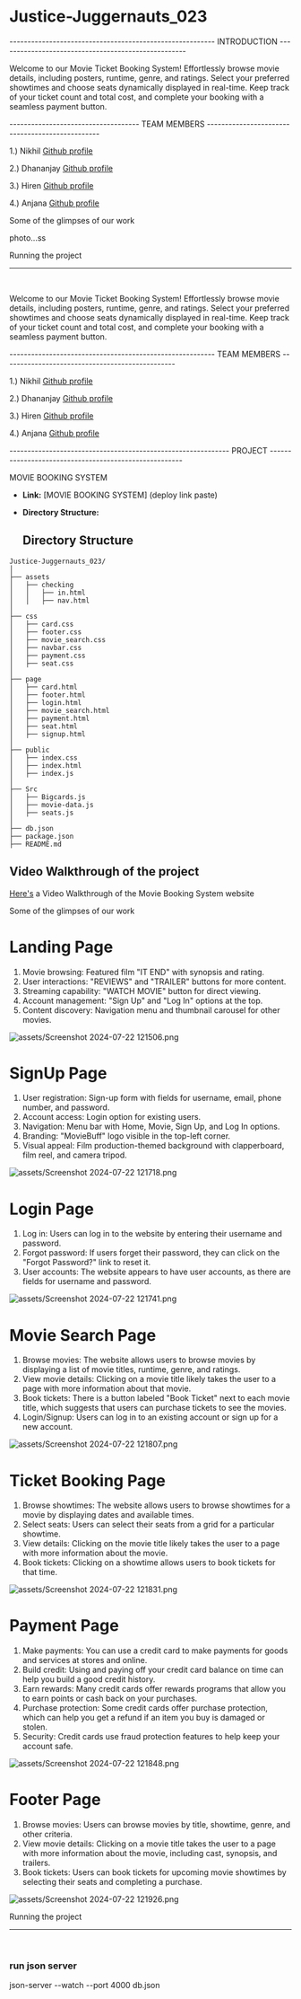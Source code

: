 # Justice-Juggernauts_023


--------------------------------------------------------- INTRODUCTION ----------------------------------------------------



Welcome to our Movie Ticket Booking System! Effortlessly browse movie details, including posters, runtime, genre, and ratings. 
Select your preferred showtimes and choose seats dynamically displayed in real-time. 
Keep track of your ticket count and total cost, and complete your booking with a seamless payment button.

------------------------------------ TEAM MEMBERS ------------------------------------------------

1.) Nikhil <a href="https://github.com/Niks-World"> Github profile <a/>

2.) Dhananjay <a href="https://github.com/Dhananjay155"> Github profile <a/>

3.) Hiren <a href="https://github.com/hirenribadiya"> Github profile <a/>

4.) Anjana <a href="https://github.com/Anjana130997"> Github profile <a/>


Some of the glimpses of our work

photo...ss




Running the project
<hr/>
<br/>


Welcome to our Movie Ticket Booking System! Effortlessly browse movie details, including posters, runtime, genre, and ratings. 
Select your preferred showtimes and choose seats dynamically displayed in real-time. 
Keep track of your ticket count and total cost, and complete your booking with a seamless payment button.

--------------------------------------------------------- TEAM MEMBERS ------------------------------------------------

1.) Nikhil <a href="https://github.com/Niks-World"> Github profile <a/>

2.) Dhananjay <a href="https://github.com/Dhananjay155"> Github profile <a/>

3.) Hiren <a href="https://github.com/hirenribadiya"> Github profile <a/>

4.) Anjana <a href="https://github.com/Anjana130997"> Github profile <a/>



------------------------------------------------------------- PROJECT ------------------------------------------------------

MOVIE BOOKING SYSTEM
- **Link:** [MOVIE BOOKING SYSTEM] (deploy link paste)
- **Directory Structure:**

  ## Directory Structure
```
Justice-Juggernauts_023/
│
├── assets
│   ├── checking
│   │   ├── in.html
│   │   ├── nav.html
│
├── css
│   ├── card.css
│   ├── footer.css
│   ├── movie_search.css
│   ├── navbar.css
│   ├── payment.css
│   ├── seat.css
│
├── page
│   ├── card.html
│   ├── footer.html
│   ├── login.html
│   ├── movie_search.html
│   ├── payment.html
│   ├── seat.html
│   ├── signup.html
│
├── public
│   ├── index.css
│   ├── index.html
│   ├── index.js
│
├── Src
│   ├── Bigcards.js
│   ├── movie-data.js
│   ├── seats.js
│
├── db.json
├── package.json
├── README.md
```

## Video Walkthrough of the project
[Here's](https://www.youtube.com/watch?v=yd4g-DF_atw)
 a Video Walkthrough of the Movie Booking System website



Some of the glimpses of our work

<h1>Landing Page </h1> 

1. Movie browsing: Featured film "IT END" with synopsis and rating.
2. User interactions: "REVIEWS" and "TRAILER" buttons for more content.
3. Streaming capability: "WATCH MOVIE" button for direct viewing.
4. Account management: "Sign Up" and "Log In" options at the top.
5. Content discovery: Navigation menu and thumbnail carousel for other movies.

![assets/Screenshot 2024-07-22 121506.png](https://github.com/Dhananjay155/Justice-Juggernauts_023/blob/develop/assets/Screenshot%202024-07-22%20121506.png)

   
<h1>SignUp Page </h1> 

1. User registration: Sign-up form with fields for username, email, phone number, and password.
2. Account access: Login option for existing users.
3. Navigation: Menu bar with Home, Movie, Sign Up, and Log In options.
4. Branding: "MovieBuff" logo visible in the top-left corner.
5. Visual appeal: Film production-themed background with clapperboard, film reel, and camera tripod.

![assets/Screenshot 2024-07-22 121718.png](https://github.com/Dhananjay155/Justice-Juggernauts_023/blob/develop/assets/Screenshot%202024-07-22%20121718.png)

<h1>Login Page </h1> 

1. Log in: Users can log in to the website by entering their username and password.
2. Forgot password: If users forget their password, they can click on the "Forgot Password?" link to reset it.
3. User accounts: The website appears to have user accounts, as there are fields for username and password.

![assets/Screenshot 2024-07-22 121741.png](https://github.com/Dhananjay155/Justice-Juggernauts_023/blob/develop/assets/Screenshot%202024-07-22%20121741.png)

<h1>Movie Search Page </h1> 

1. Browse movies: The website allows users to browse movies by displaying a list of movie titles, runtime, genre, and ratings.
2. View movie details: Clicking on a movie title likely takes the user to a page with more information about that movie.
3. Book tickets: There is a button labeled "Book Ticket" next to each movie title, which suggests that users can purchase tickets to see the movies.
4. Login/Signup: Users can log in to an existing account or sign up for a new account.

![assets/Screenshot 2024-07-22 121807.png](https://github.com/Dhananjay155/Justice-Juggernauts_023/blob/develop/assets/Screenshot%202024-07-22%20121807.png)

<h1>Ticket Booking Page </h1> 

1. Browse showtimes: The website allows users to browse showtimes for a movie by displaying dates and available times.
2. Select seats: Users can select their seats from a grid for a particular showtime.
3. View details: Clicking on the movie title likely takes the user to a page with more information about the movie.
4. Book tickets: Clicking on a showtime allows users to book tickets for that time.

![assets/Screenshot 2024-07-22 121831.png](https://github.com/Dhananjay155/Justice-Juggernauts_023/blob/develop/assets/Screenshot%202024-07-22%20121831.png)

<h1>Payment Page </h1> 

1. Make payments: You can use a credit card to make payments for goods and services at stores and online.
2. Build credit: Using and paying off your credit card balance on time can help you build a good credit history.
3. Earn rewards: Many credit cards offer rewards programs that allow you to earn points or cash back on your purchases.
4. Purchase protection: Some credit cards offer purchase protection, which can help you get a refund if an item you buy is damaged or stolen.
5. Security: Credit cards use fraud protection features to help keep your account safe.

![assets/Screenshot 2024-07-22 121848.png](https://github.com/Dhananjay155/Justice-Juggernauts_023/blob/develop/assets/Screenshot%202024-07-22%20121848.png)

<h1>Footer Page </h1> 

1. Browse movies: Users can browse movies by title, showtime, genre, and other criteria.
2. View movie details: Clicking on a movie title takes the user to a page with more information about the movie, including cast, synopsis, and trailers.
3. Book tickets: Users can book tickets for upcoming movie showtimes by selecting their seats and completing a purchase.

![assets/Screenshot 2024-07-22 121926.png](https://github.com/Dhananjay155/Justice-Juggernauts_023/blob/develop/assets/Screenshot%202024-07-22%20121926.png)





Running the project
<hr/>
<br/>

### run json server

json-server --watch --port 4000 db.json 



